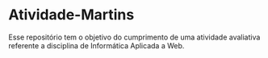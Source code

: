 # Atividade-Martins
Esse repositório tem o objetivo do cumprimento de uma atividade avaliativa referente a disciplina de Informática Aplicada a Web.
